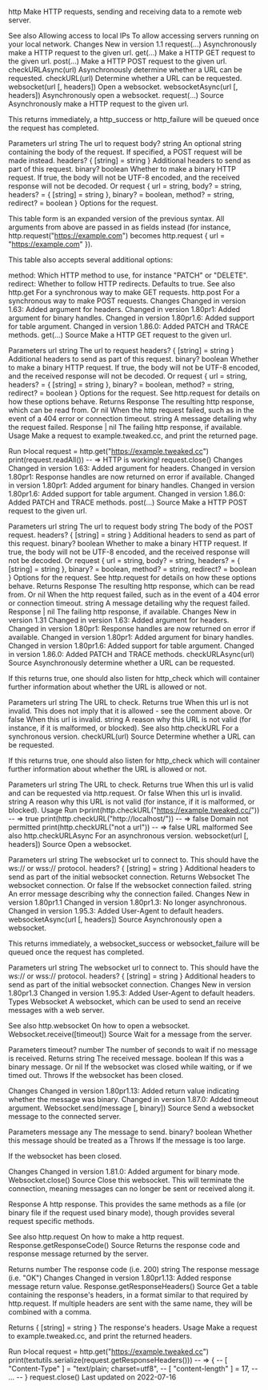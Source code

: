 http
Make HTTP requests, sending and receiving data to a remote web server.

See also
Allowing access to local IPs To allow accessing servers running on your local network.
Changes
New in version 1.1
request(...)	Asynchronously make a HTTP request to the given url.
get(...)	Make a HTTP GET request to the given url.
post(...)	Make a HTTP POST request to the given url.
checkURLAsync(url)	Asynchronously determine whether a URL can be requested.
checkURL(url)	Determine whether a URL can be requested.
websocket(url [, headers])	Open a websocket.
websocketAsync(url [, headers])	Asynchronously open a websocket.
request(...)
Source
Asynchronously make a HTTP request to the given url.

This returns immediately, a http_success or http_failure will be queued once the request has completed.

Parameters
url string The url to request
body? string An optional string containing the body of the request. If specified, a POST request will be made instead.
headers? { [string] = string } Additional headers to send as part of this request.
binary? boolean Whether to make a binary HTTP request. If true, the body will not be UTF-8 encoded, and the received response will not be decoded.
Or
request { url = string, body? = string, headers? = { [string] = string }, binary? = boolean, method? = string, redirect? = boolean }
Options for the request.

This table form is an expanded version of the previous syntax. All arguments from above are passed in as fields instead (for instance, http.request("https://example.com") becomes http.request { url = "https://example.com" }).

This table also accepts several additional options:

method: Which HTTP method to use, for instance "PATCH" or "DELETE".
redirect: Whether to follow HTTP redirects. Defaults to true.
See also
http.get For a synchronous way to make GET requests.
http.post For a synchronous way to make POST requests.
Changes
Changed in version 1.63: Added argument for headers.
Changed in version 1.80pr1: Added argument for binary handles.
Changed in version 1.80pr1.6: Added support for table argument.
Changed in version 1.86.0: Added PATCH and TRACE methods.
get(...)
Source
Make a HTTP GET request to the given url.

Parameters
url string The url to request
headers? { [string] = string } Additional headers to send as part of this request.
binary? boolean Whether to make a binary HTTP request. If true, the body will not be UTF-8 encoded, and the received response will not be decoded.
Or
request { url = string, headers? = { [string] = string }, binary? = boolean, method? = string, redirect? = boolean } Options for the request. See http.request for details on how these options behave.
Returns
Response The resulting http response, which can be read from.
Or
nil When the http request failed, such as in the event of a 404 error or connection timeout.
string A message detailing why the request failed.
Response | nil The failing http response, if available.
Usage
Make a request to example.tweaked.cc, and print the returned page.

Run ᐅlocal request = http.get("https://example.tweaked.cc")
print(request.readAll())
-- => HTTP is working!
request.close()
Changes
Changed in version 1.63: Added argument for headers.
Changed in version 1.80pr1: Response handles are now returned on error if available.
Changed in version 1.80pr1: Added argument for binary handles.
Changed in version 1.80pr1.6: Added support for table argument.
Changed in version 1.86.0: Added PATCH and TRACE methods.
post(...)
Source
Make a HTTP POST request to the given url.

Parameters
url string The url to request
body string The body of the POST request.
headers? { [string] = string } Additional headers to send as part of this request.
binary? boolean Whether to make a binary HTTP request. If true, the body will not be UTF-8 encoded, and the received response will not be decoded.
Or
request { url = string, body? = string, headers? = { [string] = string }, binary? = boolean, method? = string, redirect? = boolean } Options for the request. See http.request for details on how these options behave.
Returns
Response The resulting http response, which can be read from.
Or
nil When the http request failed, such as in the event of a 404 error or connection timeout.
string A message detailing why the request failed.
Response | nil The failing http response, if available.
Changes
New in version 1.31
Changed in version 1.63: Added argument for headers.
Changed in version 1.80pr1: Response handles are now returned on error if available.
Changed in version 1.80pr1: Added argument for binary handles.
Changed in version 1.80pr1.6: Added support for table argument.
Changed in version 1.86.0: Added PATCH and TRACE methods.
checkURLAsync(url)
Source
Asynchronously determine whether a URL can be requested.

If this returns true, one should also listen for http_check which will container further information about whether the URL is allowed or not.

Parameters
url string The URL to check.
Returns
true When this url is not invalid. This does not imply that it is allowed - see the comment above.
Or
false When this url is invalid.
string A reason why this URL is not valid (for instance, if it is malformed, or blocked).
See also
http.checkURL For a synchronous version.
checkURL(url)
Source
Determine whether a URL can be requested.

If this returns true, one should also listen for http_check which will container further information about whether the URL is allowed or not.

Parameters
url string The URL to check.
Returns
true When this url is valid and can be requested via http.request.
Or
false When this url is invalid.
string A reason why this URL is not valid (for instance, if it is malformed, or blocked).
Usage
Run ᐅprint(http.checkURL("https://example.tweaked.cc/"))
-- => true
print(http.checkURL("http://localhost/"))
-- => false Domain not permitted
print(http.checkURL("not a url"))
-- => false URL malformed
See also
http.checkURLAsync For an asynchronous version.
websocket(url [, headers])
Source
Open a websocket.

Parameters
url string The websocket url to connect to. This should have the ws:// or wss:// protocol.
headers? { [string] = string } Additional headers to send as part of the initial websocket connection.
Returns
Websocket The websocket connection.
Or
false If the websocket connection failed.
string An error message describing why the connection failed.
Changes
New in version 1.80pr1.1
Changed in version 1.80pr1.3: No longer asynchronous.
Changed in version 1.95.3: Added User-Agent to default headers.
websocketAsync(url [, headers])
Source
Asynchronously open a websocket.

This returns immediately, a websocket_success or websocket_failure will be queued once the request has completed.

Parameters
url string The websocket url to connect to. This should have the ws:// or wss:// protocol.
headers? { [string] = string } Additional headers to send as part of the initial websocket connection.
Changes
New in version 1.80pr1.3
Changed in version 1.95.3: Added User-Agent to default headers.
Types
 Websocket
A websocket, which can be used to send an receive messages with a web server.

See also
http.websocket On how to open a websocket.
Websocket.receive([timeout])
Source
Wait for a message from the server.

Parameters
timeout? number The number of seconds to wait if no message is received.
Returns
string The received message.
boolean If this was a binary message.
Or
nil If the websocket was closed while waiting, or if we timed out.
Throws
If the websocket has been closed.

Changes
Changed in version 1.80pr1.13: Added return value indicating whether the message was binary.
Changed in version 1.87.0: Added timeout argument.
Websocket.send(message [, binary])
Source
Send a websocket message to the connected server.

Parameters
message any The message to send.
binary? boolean Whether this message should be treated as a
Throws
If the message is too large.

If the websocket has been closed.

Changes
Changed in version 1.81.0: Added argument for binary mode.
Websocket.close()
Source
Close this websocket. This will terminate the connection, meaning messages can no longer be sent or received along it.

 Response
A http response. This provides the same methods as a file (or binary file if the request used binary mode), though provides several request specific methods.

See also
http.request On how to make a http request.
Response.getResponseCode()
Source
Returns the response code and response message returned by the server.

Returns
number The response code (i.e. 200)
string The response message (i.e. "OK")
Changes
Changed in version 1.80pr1.13: Added response message return value.
Response.getResponseHeaders()
Source
Get a table containing the response's headers, in a format similar to that required by http.request. If multiple headers are sent with the same name, they will be combined with a comma.

Returns
{ [string] = string } The response's headers.
Usage
Make a request to example.tweaked.cc, and print the returned headers.

Run ᐅlocal request = http.get("https://example.tweaked.cc")
print(textutils.serialize(request.getResponseHeaders()))
-- => {
--  [ "Content-Type" ] = "text/plain; charset=utf8",
--  [ "content-length" ] = 17,
--  ...
-- }
request.close()
Last updated on 2022-07-16